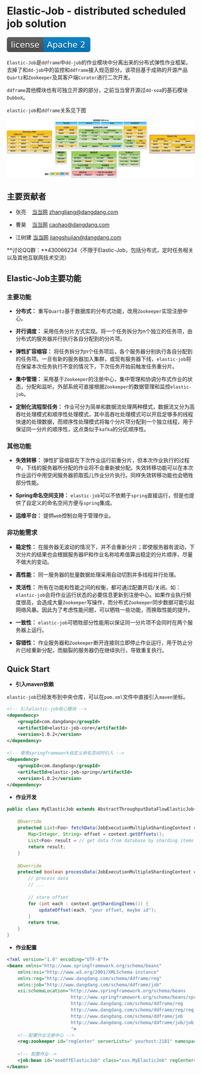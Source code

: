 # Elastic-Job - distributed scheduled job solution

[![Hex.pm](img/license.svg)](http://www.apache.org/licenses/LICENSE-2.0.html)

`Elastic-Job`是`ddframe`中`dd-job`的作业模块中分离出来的分布式弹性作业框架。去掉了和`dd-job`中的监控和`ddframe`接入规范部分。该项目基于成熟的开源产品`Quartz`和`Zookeeper`及其客户端`Curator`进行二次开发。

`ddframe`其他模块也有可独立开源的部分，之前当当曾开源过`dd-soa`的基石模块`DubboX`。

`elastic-job`和`ddframe`关系见下图

![ddframe演进图](img/ddframe.jpg)

## 主要贡献者

* 张亮&nbsp;&nbsp;&nbsp; [当当网](http://www.dangdang.com/) zhangliang@dangdang.com

* 曹昊&nbsp;&nbsp;&nbsp; [当当网](http://www.dangdang.com/) caohao@dangdang.com

* 江树建 [当当网](http://www.dangdang.com/) jiangshujian@dangdang.com

**讨论QQ群：**430066234（不限于Elastic-Job，包括分布式，定时任务相关以及其他互联网技术交流）

## Elastic-Job主要功能

### 主要功能

* **分布式：** 重写`Quartz`基于数据库的分布式功能，改用`Zookeeper`实现注册中心。

* **并行调度：** 采用任务分片方式实现。将一个任务拆分为n个独立的任务项，由分布式的服务器并行执行各自分配到的分片项。

* **弹性扩容缩容：** 将任务拆分为n个任务项后，各个服务器分别执行各自分配到的任务项。一旦有新的服务器加入集群，或现有服务器下线，`elastic-job`将在保留本次任务执行不变的情况下，下次任务开始前触发任务重分片。

* **集中管理：** 采用基于`Zookeeper`的注册中心，集中管理和协调分布式作业的状态，分配和监听。外部系统可直接根据`Zookeeper`的数据管理和监控`elastic-job`。

* **定制化流程型任务：** 作业可分为简单和数据流处理两种模式，数据流又分为高吞吐处理模式和顺序性处理模式，其中高吞吐处理模式可以开启足够多的线程快速的处理数据，而顺序性处理模式将每个分片项分配到一个独立线程，用于保证同一分片的顺序性，这点类似于`kafka`的分区顺序性。

### 其他功能

* **失效转移：** 弹性扩容缩容在下次作业运行前重分片，但本次作业执行的过程中，下线的服务器所分配的作业将不会重新被分配。失效转移功能可以在本次作业运行中用空闲服务器抓取孤儿作业分片执行。同样失效转移功能也会牺牲部分性能。

* **Spring命名空间支持：** `elastic-job`可以不依赖于`spring`直接运行，但是也提供了自定义的命名空间方便与`spring`集成。

* **运维平台：** 提供`web`控制台用于管理作业。

### 非功能需求

* **稳定性：** 在服务器无波动的情况下，并不会重新分片；即使服务器有波动，下次分片的结果也会根据服务器IP和作业名称哈希值算出稳定的分片顺序，尽量不做大的变动。

* **高性能：** 同一服务器的批量数据处理采用自动切割并多线程并行处理。

* **灵活性：** 所有在功能和性能之间的权衡，都可通过配置开启/关闭。如：`elastic-job`会将作业运行状态的必要信息更新到注册中心。如果作业执行频度很高，会造成大量`Zookeeper`写操作，而分布式`Zookeeper`同步数据可能引起网络风暴。因此为了考虑性能问题，可以牺牲一些功能，而换取性能的提升。

* **一致性：** `elastic-job`可牺牲部分性能用以保证同一分片项不会同时在两个服务器上运行。

* **容错性：** 作业服务器和`Zookeeper`断开连接则立即停止作业运行，用于防止分片已经重新分配，而脑裂的服务器仍在继续执行，导致重复执行。

## Quick Start

* **引入maven依赖**

`elastic-job`已经发布到中央仓库，可以在`pom.xml`文件中直接引入`maven`坐标。

```xml
<!-- 引入elastic-job核心模块 -->
<dependency>
    <groupId>com.dangdang</groupId>
    <artifactId>elastic-job-core</artifactId>
    <version>1.0.2</version>
</dependency>

<!-- 使用springframework自定义命名空间时引入 -->
<dependency>
    <groupId>com.dangdang</groupId>
    <artifactId>elastic-job-spring</artifactId>
    <version>1.0.2</version>
</dependency>
```

* **作业开发**

```java
public class MyElasticJob extends AbstractThroughputDataFlowElasticJob<Foo> {

    @Override
    protected List<Foo> fetchData(JobExecutionMultipleShardingContext context) {
        Map<Integer, String> offset = context.getOffsets();
        List<Foo> result = // get data from database by sharding items and by offset
        return result;
    }

    @Override
    protected boolean processData(JobExecutionMultipleShardingContext context, Foo data) {
        // process data
        // ...

        // store offset
        for (int each : context.getShardingItems()) {
            updateOffset(each, "your offset, maybe id");
        }
        return true;
    }
}
```

* **作业配置**

```xml
<?xml version="1.0" encoding="UTF-8"?>
<beans xmlns="http://www.springframework.org/schema/beans"
    xmlns:xsi="http://www.w3.org/2001/XMLSchema-instance"
    xmlns:reg="http://www.dangdang.com/schema/ddframe/reg"
    xmlns:job="http://www.dangdang.com/schema/ddframe/job"
    xsi:schemaLocation="http://www.springframework.org/schema/beans
                        http://www.springframework.org/schema/beans/spring-beans.xsd
                        http://www.dangdang.com/schema/ddframe/reg
                        http://www.dangdang.com/schema/ddframe/reg/reg.xsd
                        http://www.dangdang.com/schema/ddframe/job
                        http://www.dangdang.com/schema/ddframe/job/job.xsd
                        ">
    <!--配置作业注册中心 -->
    <reg:zookeeper id="regCenter" serverLists=" yourhost:2181" namespace="dd-job" baseSleepTimeMilliseconds="1000" maxSleepTimeMilliseconds="3000" maxRetries="3" />

    <!-- 配置作业-->
    <job:bean id="oneOffElasticJob" class="xxx.MyElasticJob" regCenter="regCenter" cron="0/10 * * * * ?" shardingTotalCount="3" shardingItemParameters="0=A,1=B,2=C" />
</beans>
```
